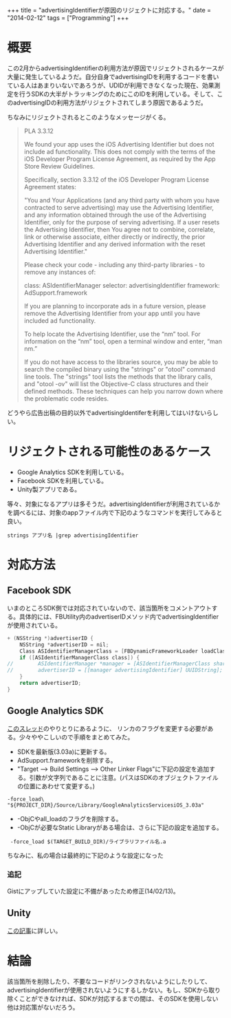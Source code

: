 +++
title = "advertisingIdentifierが原因のリジェクトに対応する。"
date = "2014-02-12"
tags = ["Programming"]
+++

# 概要

この2月からadvertisingIdentifierの利用方法が原因でリジェクトされるケースが大量に発生しているようだ。自分自身でadvertisingIDを利用するコードを書いている人はあまりいないであろうが、UDIDが利用できなくなった現在、効果測定を行うSDKの大半がトラッキングのためにこのIDを利用している。そして、このadvertisingIDの利用方法がリジェクトされてしまう原因であるようだ。

ちなみにリジェクトされるとこのようなメッセージがくる。

> PLA 3.3.12
> 
> We found your app uses the iOS Advertising Identifier but does not include ad functionality. This does not comply with the terms of the iOS Developer Program License Agreement, as required by the App Store Review Guidelines.
> 
> Specifically, section 3.3.12 of the iOS Developer Program License Agreement states:
> 
> "You and Your Applications (and any third party with whom you have contracted to serve advertising) may use the Advertising Identifier, and any information obtained through the use of the Advertising Identifier, only for the purpose of serving advertising. If a user resets the Advertising Identifier, then You agree not to combine, correlate, link or otherwise associate, either directly or indirectly, the prior Advertising Identifier and any derived information with the reset Advertising Identifier."
> 
> Please check your code - including any third-party libraries - to remove any instances of:
> 
> class: ASIdentifierManager
> selector: advertisingIdentifier
> framework: AdSupport.framework
> 
> If you are planning to incorporate ads in a future version, please remove the Advertising Identifier from your app until you have included ad functionality.
> 
> To help locate the Advertising Identifier, use the “nm” tool. For information on the “nm” tool, open a terminal window and enter, “man nm.”
> 
> If you do not have access to the libraries source, you may be able to search the compiled binary using the "strings" or "otool" command line tools. The "strings" tool lists the methods that the library calls, and "otool -ov" will list the Objective-C class structures and their defined methods. These techniques can help you narrow down where the problematic code resides.

どうやら広告出稿の目的以外でadvertisingIdentiferを利用してはいけないらしい。

# リジェクトされる可能性のあるケース

* Google Analytics SDKを利用している。
* Facebook SDKを利用している。
* Unity製アプリである。

等々、対象になるアプリは多そうだ。advertisingIdentifierが利用されているかを調べるには、対象のappファイル内で下記のようなコマンドを実行してみると良い。

```shell
strings アプリ名 |grep advertisingIdentifier
```
# 対応方法

## Facebook SDK

いまのところSDK側では対応されていないので、該当箇所をコメントアウトする。具体的には、FBUtility内のadvertiserIDメソッド内でadvertisingIdentifierが使用されている。

```objective-c
+ (NSString *)advertiserID {
    NSString *advertiserID = nil;
    Class ASIdentifierManagerClass = [FBDynamicFrameworkLoader loadClass:@"ASIdentifierManager" withFramework:@"AdSupport"];
    if ([ASIdentifierManagerClass class]) {
//        ASIdentifierManager *manager = [ASIdentifierManagerClass sharedManager];
//        advertiserID = [[manager advertisingIdentifier] UUIDString];
    }
    return advertiserID;
}
```

## Google Analytics SDK

[このスレッド](https://productforums.google.com/forum/#!msg/analytics/kmaotiQRwQs/LTyz2Z7kTacJ)のやりとりにあるように、
リンカのフラグを変更する必要がある。少々ややこしいので手順をまとめてみた。

* SDKを最新版(3.03a)に更新する。
* AdSupport.frameworkを削除する。
* "Target --> Build Settings --> Other Linker Flags"に下記の設定を追加する。引数が文字列であることに注意。(パスはSDKのオブジェクトファイルの位置にあわせて変更する。)

```shell
-force_load\ "${PROJECT_DIR}/Source/Library/GoogleAnalyticsServicesiOS_3.03a"
```

* -ObjCやall_loadのフラグを削除する。
* -ObjCが必要なStatic Libraryがある場合は、さらに下記の設定を追加する。

```shell
 -force_load $(TARGET_BUILD_DIR)/ライブラリファイル名.a
```

ちなみに、私の場合は最終的に下記のような設定になった
<script src="https://gist.github.com/yuseinishiyama/8860687.js"></script>

### 追記

Gistにアップしていた設定に不備があったため修正(14/02/13)。

## Unity

[この記事](http://qiita.com/monry/items/b473e3db7e48f05be96b#1-2)に詳しい。

# 結論

該当箇所を削除したり、不要なコードがリンクされないようにしたりして、advertisingIdentifierが使用されないようにするしかない。もし、SDKから取り除くことができなければ、SDKが対応するまでの間は、そのSDKを使用しない他は対応策がないだろう。

